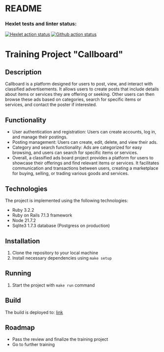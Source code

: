 # README

### Hexlet tests and linter status:
[![Hexlet action status](https://github.com/SergeShapovalov/rails-project-65/actions/workflows/hexlet-check.yml/badge.svg)](https://github.com/SergeShapovalov/rails-project-65/actions)
[![Github action status](https://github.com/SergeShapovalov/rails-project-65/actions/workflows/main.yml/badge.svg)](https://github.com/SergeShapovalov/rails-project-65/actions/workflows/main.yml)

# Training Project "Callboard"

## Description
Callboard is a platform designed for users to post, view, and interact with classified advertisements. It allows users to create posts that include details about items or services they are offering or seeking. Other users can then browse these ads based on categories, search for specific items or services, and contact the poster if interested.

## Functionality
- User authentication and registration: Users can create accounts, log in, and manage their postings.
- Posting management: Users can create, edit, delete, and view their ads.
- Category and search functionality: Ads are categorized for easy browsing, and users can search for specific items or services.
- Overall, a classified ads board project provides a platform for users to showcase their offerings and find relevant items or services. It facilitates communication and transactions between users, creating a marketplace for buying, selling, or trading various goods and services.

## Technologies
The project is implemented using the following technologies:
- Ruby 3.2.2
- Ruby on Rails 7.1.3 framework
- Node 21.7.2
- Sqlite3 1.7.3 database (Postgress on production)

## Installation
1. Clone the repository to your local machine
2. Install necessary dependencies using `make setup`

## Running
1. Start the project with `make run` command

## Build
The build is deployed to: [link](https://callboard-zrzl.onrender.com/)

## Roadmap
- Pass the review and finalize the training project
- Go to further training
